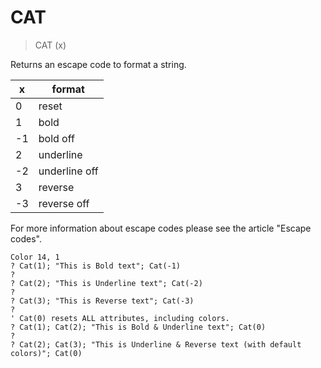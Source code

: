 # CAT

> CAT (x)

Returns an escape code to format a string. 

| x  | format        |
|----|---------------|
| 0  | reset         |
| 1  | bold          |
| -1 | bold off      |
| 2  | underline     |
| -2 | underline off |
| 3  | reverse       |
| -3 | reverse off   |

For more information about escape codes please see the article "Escape codes".

```smallbasic
Color 14, 1
? Cat(1); "This is Bold text"; Cat(-1)
?
? Cat(2); "This is Underline text"; Cat(-2)
?
? Cat(3); "This is Reverse text"; Cat(-3)
? 
' Cat(0) resets ALL attributes, including colors.
? Cat(1); Cat(2); "This is Bold & Underline text"; Cat(0) 
?
? Cat(2); Cat(3); "This is Underline & Reverse text (with default colors)"; Cat(0)
```

